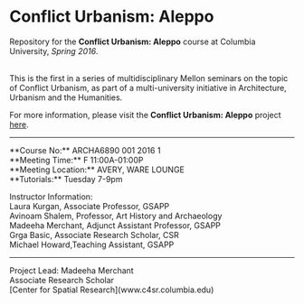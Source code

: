 # Conflict Urbanism: Aleppo
Repository for the **Conflict Urbanism: Aleppo** course at Columbia University, *Spring 2016*.  

</br> 
This is the first in a series of multidisciplinary Mellon seminars on the topic of Conflict Urbanism, as part of a multi-university initiative in Architecture, Urbanism and the Humanities. 

For more information, please visit the **Conflict Urbanism: Aleppo** project [here](http://www.c4sr.columbia.edu/conflict-urbanism-aleppo).

<hr/>
**Course No:** ARCHA6890 001 2016 1</br>
**Meeting Time:** F 11:00A-01:00P</br>
**Meeting Location:** AVERY, WARE LOUNGE</br>
**Tutorials:** Tuesday 7-9pm

Instructor Information:</br> 
Laura Kurgan, Associate Professor, GSAPP</br>
Avinoam Shalem, Professor, Art History and Archaeology</br>
Madeeha Merchant, Adjunct Assistant Professor, GSAPP</br>
Grga Basic, Associate Research Scholar, CSR</br>
Michael Howard,Teaching Assistant, GSAPP</br>

<hr/>
Project Lead: Madeeha Merchant</br>
Associate Research Scholar</br> 
[Center for Spatial Research](www.c4sr.columbia.edu)
